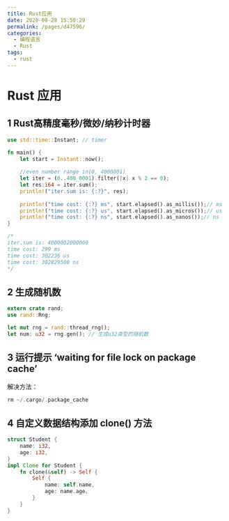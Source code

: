 ```yaml
---
title: Rust应用
date: 2020-08-28 15:50:29
permalink: /pages/d47596/
categories: 
  - 编程语言
  - Rust
tags: 
  - rust
---
```

<script>
(function(){
    var bp = document.createElement('script');
    var curProtocol = window.location.protocol.split(':')[0];
    if (curProtocol === 'https'){
   bp.src = 'https://zz.bdstatic.com/linksubmit/push.js';
  }
  else{
  bp.src = 'http://push.zhanzhang.baidu.com/push.js';
  }
    var s = document.getElementsByTagName("script")[0];
    s.parentNode.insertBefore(bp, s);
})();
</script>


# Rust 应用

## 1 Rust高精度毫秒/微妙/纳秒计时器
```rust
use std::time::Instant; // timer

fn main() {
    let start = Instant::now();
 	
 	//even number range in[0, 4000001)
    let iter = (0..400_0001).filter(|x| x % 2 == 0);
    let res:i64 = iter.sum();
    println!("iter.sum is: {:?}", res);
    
    println!("time cost: {:?} ms", start.elapsed().as_millis());// ms
    println!("time cost: {:?} us", start.elapsed().as_micros());// us
    println!("time cost: {:?} ns", start.elapsed().as_nanos());// ns
}

/*
iter.sum is: 4000002000000
time cost: 299 ms
time cost: 302236 us
time cost: 302829500 ns
*/
```

## 2 生成随机数

```rust
extern crate rand;
use rand::Rng;

let mut rng = rand::thread_rng();
let num: u32 = rng.gen(); // 生成u32类型的随机数
```

## 3 运行提示 ‘waiting for file lock on package cache’
解决方法：
```rust
rm ~/.cargo/.package_cache
```

## 4 自定义数据结构添加 clone() 方法
```rust
struct Student {
    name: i32,
    age: i32,
}
impl Clone for Student {
    fn clone(&self) -> Self {
        Self {
            name: self.name,
            age: name.age,
        }
    }
}
```